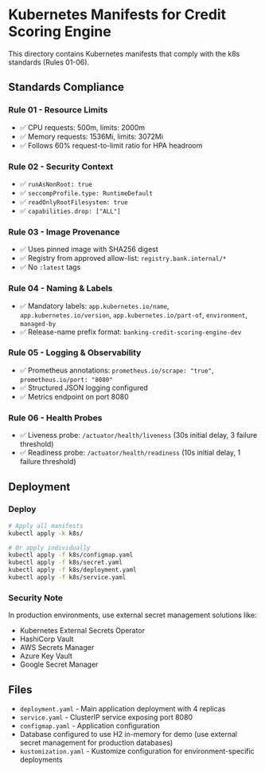 # Kubernetes Manifests for Credit Scoring Engine

This directory contains Kubernetes manifests that comply with the k8s standards (Rules 01-06).

## Standards Compliance

### Rule 01 - Resource Limits
- ✅ CPU requests: 500m, limits: 2000m
- ✅ Memory requests: 1536Mi, limits: 3072Mi
- ✅ Follows 60% request-to-limit ratio for HPA headroom

### Rule 02 - Security Context
- ✅ `runAsNonRoot: true`
- ✅ `seccompProfile.type: RuntimeDefault`
- ✅ `readOnlyRootFilesystem: true`
- ✅ `capabilities.drop: ["ALL"]`

### Rule 03 - Image Provenance
- ✅ Uses pinned image with SHA256 digest
- ✅ Registry from approved allow-list: `registry.bank.internal/*`
- ✅ No `:latest` tags

### Rule 04 - Naming & Labels
- ✅ Mandatory labels: `app.kubernetes.io/name`, `app.kubernetes.io/version`, `app.kubernetes.io/part-of`, `environment`, `managed-by`
- ✅ Release-name prefix format: `banking-credit-scoring-engine-dev`

### Rule 05 - Logging & Observability
- ✅ Prometheus annotations: `prometheus.io/scrape: "true"`, `prometheus.io/port: "8080"`
- ✅ Structured JSON logging configured
- ✅ Metrics endpoint on port 8080

### Rule 06 - Health Probes
- ✅ Liveness probe: `/actuator/health/liveness` (30s initial delay, 3 failure threshold)
- ✅ Readiness probe: `/actuator/health/readiness` (10s initial delay, 1 failure threshold)

## Deployment

### Deploy
```bash
# Apply all manifests
kubectl apply -k k8s/

# Or apply individually
kubectl apply -f k8s/configmap.yaml
kubectl apply -f k8s/secret.yaml
kubectl apply -f k8s/deployment.yaml
kubectl apply -f k8s/service.yaml
```

### Security Note
In production environments, use external secret management solutions like:
- Kubernetes External Secrets Operator
- HashiCorp Vault
- AWS Secrets Manager
- Azure Key Vault
- Google Secret Manager

## Files

- `deployment.yaml` - Main application deployment with 4 replicas
- `service.yaml` - ClusterIP service exposing port 8080
- `configmap.yaml` - Application configuration
- Database configured to use H2 in-memory for demo (use external secret management for production databases)
- `kustomization.yaml` - Kustomize configuration for environment-specific deployments
